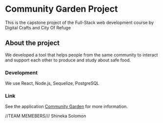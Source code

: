 # Community Garden Project

This is the capstone project of the Full-Stack web development course by Digital Crafts and City Of Refuge

## About the project

We developed a tool that helps people from the same community to interact and support each other to produce and study about safe food.

### Development

We use React, Node.js, Sequelize, PostgreSQL

### Link 

See the application [Community Garden](https://community-garden.onrender.com) for more information.



//TEAM MEMEBERS///
Shineka Solomon